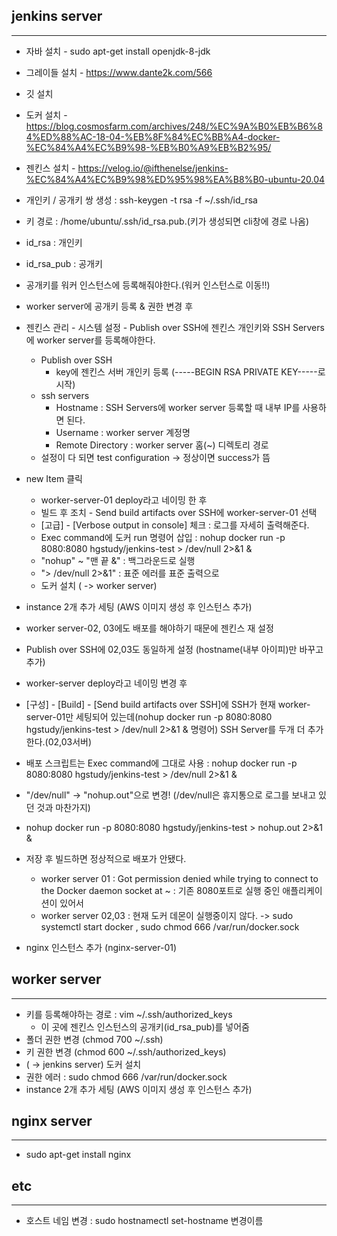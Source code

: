 ## jenkins server
-------
 + 자바 설치 - sudo apt-get install openjdk-8-jdk
 + 그레이들 설치 - https://www.dante2k.com/566
 + 깃 설치
 + 도커 설치 - https://blog.cosmosfarm.com/archives/248/%EC%9A%B0%EB%B6%84%ED%88%AC-18-04-%EB%8F%84%EC%BB%A4-docker-%EC%84%A4%EC%B9%98-%EB%B0%A9%EB%B2%95/
 + 젠킨스 설치 - https://velog.io/@ifthenelse/jenkins-%EC%84%A4%EC%B9%98%ED%95%98%EA%B8%B0-ubuntu-20.04
 + 개인키 / 공개키 쌍 생성 : ssh-keygen -t rsa -f ~/.ssh/id_rsa
  + 키 경로 : /home/ubuntu/.ssh/id_rsa.pub.(키가 생성되면 cli창에 경로 나옴)
  + id_rsa : 개인키 
  + id_rsa_pub : 공개키
  + 공개키를 워커 인스턴스에 등록해줘야한다.(워커 인스턴스로 이동!!)
+ worker server에 공개키 등록 & 권한 변경 후
+ 젠킨스 관리 - 시스템 설정 - Publish over SSH에 젠킨스 개인키와 SSH Servers에 worker server를 등록해야한다.
  + Publish over SSH
    + key에 젠킨스 서버 개인키 등록 (-----BEGIN RSA PRIVATE KEY-----로 시작)
  + ssh servers
    +  Hostname : SSH Servers에 worker server 등록할 때 내부 IP를 사용하면 된다.
    +  Username : worker server 계정명
    +  Remote Directory : worker server 홈(~) 디렉토리 경로
  + 설정이 다 되면 test configuration -> 정상이면 success가 뜸
+ new Item 클릭
  + worker-server-01 deploy라고 네이밍 한 후 
  + 빌드 후 조치 - Send build artifacts over SSH에 worker-server-01 선택
  + [고급] - [Verbose output in console] 체크 : 로그를 자세히 출력해준다.
  + Exec command에 도커 run 명령어 삽입 : nohup docker run -p 8080:8080 hgstudy/jenkins-test > /dev/null 2>&1 &
   + "nohup" ~ "맨 끝 &" : 백그라운드로 실행
   + "> /dev/null 2>&1" : 표준 에러를 표준 출력으로
  + 도커 설치 ( -> worker server) 
 + instance 2개 추가 세팅 (AWS 이미지 생성 후 인스턴스 추가) 
  + worker server-02, 03에도 배포를 해야하기 때문에 젠킨스 재 설정 
  + Publish over SSH에 02,03도 동일하게 설정 (hostname(내부 아이피)만 바꾸고 추가)
  + worker-server deploy라고 네이밍 변경 후
   + [구성] - [Build] - [Send build artifacts over SSH]에 SSH가 현재 worker-server-01만 세팅되어 있는데(nohup docker run -p 8080:8080 hgstudy/jenkins-test > /dev/null 2>&1 & 명령어) SSH Server를 두개 더 추가한다.(02,03서버)
   + 배포 스크립트는 Exec command에 그대로 사용 : nohup docker run -p 8080:8080 hgstudy/jenkins-test > /dev/null 2>&1 &
   + "/dev/null" -> "nohup.out"으로 변경! (/dev/null은 휴지통으로 로그를 보내고 있던 것과 마찬가지)
   + nohup docker run -p 8080:8080 hgstudy/jenkins-test > nohup.out 2>&1 &
   + 저장 후 빌드하면 정상적으로 배포가 안됐다.
     + worker server 01 :  Got permission denied while trying to connect to the Docker daemon socket at ~ : 기존 8080포트로 실행 중인 애플리케이션이 있어서
     + worker server 02,03 : 현재 도커 데몬이 실행중이지 않다. -> sudo systemctl start docker , sudo chmod 666 /var/run/docker.sock

   + nginx 인스턴스 추가 (nginx-server-01)
  
  

## worker server
-------
  + 키를 등록해야하는 경로 : vim ~/.ssh/authorized_keys
    + 이 곳에 젠킨스 인스턴스의 공개키(id_rsa_pub)를 넣어줌
  + 폴더 권한 변경 (chmod 700 ~/.ssh)
  + 키 권한 변경 (chmod 600 ~/.ssh/authorized_keys)
  + ( -> jenkins server) 도커 설치 
   + 권한 에러 : sudo chmod 666 /var/run/docker.sock
  + instance 2개 추가 세팅 (AWS 이미지 생성 후 인스턴스 추가) 


## nginx server
------
 + sudo apt-get install nginx



## etc
----------
 + 호스트 네임 변경 : sudo hostnamectl set-hostname 변경이름
